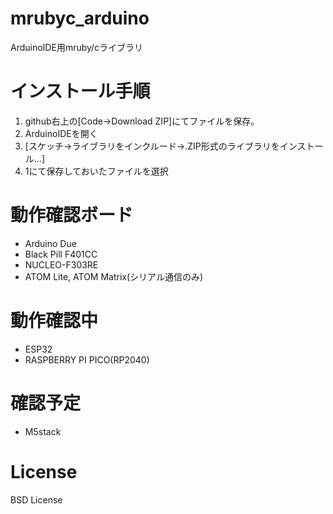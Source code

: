 # mrubyc_arduino
ArduinoIDE用mruby/cライブラリ

# インストール手順
1. github右上の[Code→Download ZIP]にてファイルを保存。
2. ArduinoIDEを開く
3. [スケッチ→ライブラリをインクルード→.ZIP形式のライブラリをインストール…]
4. 1にて保存しておいたファイルを選択

# 動作確認ボード
- Arduino Due
- Black Pill F401CC
- NUCLEO-F303RE
- ATOM Lite, ATOM Matrix(シリアル通信のみ)

# 動作確認中
- ESP32
- RASPBERRY PI PICO(RP2040)

# 確認予定
- M5stack

# License
BSD License
